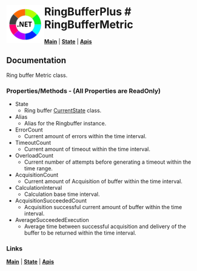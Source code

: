 # <img align="left" width="100" height="100" src="./images/icon.png"> RingBufferPlus # RingBufferMetric

[**Main**](index.md#help) | 
[**State**](currentstate.md) | 
[**Apis**](index.md#apis)

## Documentation

Ring buffer Metric class.

### Properties/Methods - (All Properties are ReadOnly)

- State 
	-  Ring buffer [CurrentState](currentstate.md) class.
- Alias 
	-  Alias for the Ringbuffer instance.
- ErrorCount 
	-  Current amount of errors within the time interval.
- TimeoutCount
	-  Current amount of timeout within the time interval.
- OverloadCount
	-  Current number of attempts before generating a timeout within the time range.
- AcquisitionCount
	-  Current amount of Acquisition of buffer within the time interval.
- CalculationInterval
	-  Calculation base time interval.
- AcquisitionSucceededCount
	-  Acquisition successful current amount of buffer within the time interval.
- AverageSucceededExecution
	-  Average time between successful acquisition and delivery of the buffer to be returned within the time interval.

### Links

[**Main**](index.md#help) | 
[**State**](currentstate.md) | 
[**Apis**](index.md#apis)

